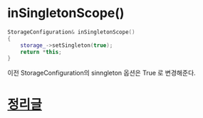 # inSingletonScope()
```c++
StorageConfiguration& inSingletonScope()
{
    storage_->setSingleton(true);			
    return *this;
}
```
이전 StorageConfiguration의 sinngleton 옵션은 True 로 변경해준다.  


# [정리글](/Language/C%2B%2B/C%2B%2B/DependencyInjection/1.4.cinject_Code_%EC%A3%BC%EC%9E%85_%EC%A0%95%EB%A6%AC)